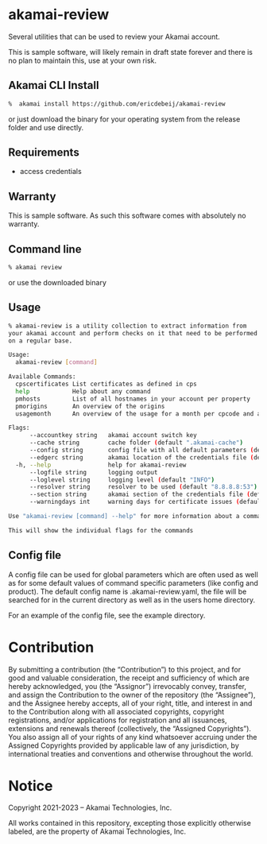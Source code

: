# akamai-review
Several utilities that can be used to review your Akamai account.

This is sample software, will likely remain in draft state forever and there is no plan to maintain this, use at your own risk.

## Akamai CLI Install
```bash
%  akamai install https://github.com/ericdebeij/akamai-review
```

or just download the binary for your operating system from the release folder and use directly.

## Requirements
* access credentials

## Warranty
This is sample software. As such this software comes with absolutely no warranty.

## Command line
```bash
% akamai review
```
or use the downloaded binary

## Usage
```bash
% akamai-review is a utility collection to extract information from
your akamai account and perform checks on it that need to be performed
on a regular base.

Usage:
  akamai-review [command]

Available Commands:
  cpscertificates List certificates as defined in cps
  help            Help about any command
  pmhosts         List of all hostnames in your account per property
  pmorigins       An overview of the origins
  usagemonth      An overview of the usage for a month per cpcode and a comparison with the previous month

Flags:
      --accountkey string   akamai account switch key
      --cache string        cache folder (default ".akamai-cache")
      --config string       config file with all default parameters (default ".akamai-review.yaml")
      --edgerc string       akamai location of the credentials file (default "~/.edgerc")
  -h, --help                help for akamai-review
      --logfile string      logging output
      --loglevel string     logging level (default "INFO")
      --resolver string     resolver to be used (default "8.8.8.8:53")
      --section string      akamai section of the credentials file (default "default")
      --warningdays int     warning days for certificate issues (default 14)

Use "akamai-review [command] --help" for more information about a command. 

This will show the individual flags for the commands
```
## Config file
A config file can be used for global parameters which are often used as well as for some default values of command specific parameters (like config and product).
The default config name is .akamai-review.yaml, the file will be searched for in the current directory as well as in the users home directory.

For an example of the config file, see the example directory.

# Contribution

By submitting a contribution (the “Contribution”) to this project, and for good and valuable consideration, the receipt and sufficiency of which are hereby acknowledged, you (the “Assignor”) irrevocably convey, transfer, and assign the Contribution to the owner of the repository (the “Assignee”), and the Assignee hereby accepts, all of your right, title, and interest in and to the Contribution along with all associated copyrights, copyright registrations, and/or applications for registration and all issuances, extensions and renewals thereof (collectively, the “Assigned Copyrights”). You also assign all of your rights of any kind whatsoever accruing under the Assigned Copyrights provided by applicable law of any jurisdiction, by international treaties and conventions and otherwise throughout the world. 

# Notice

Copyright 2021-2023 – Akamai Technologies, Inc.
 
All works contained in this repository, excepting those explicitly otherwise labeled, are the property of Akamai Technologies, Inc.
